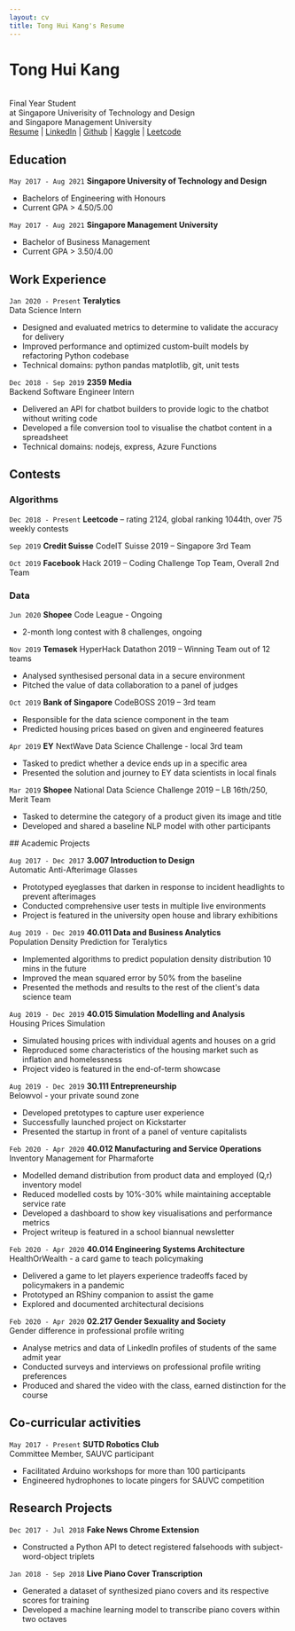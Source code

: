 ```yaml
---
layout: cv
title: Tong Hui Kang's Resume
---
```

# Tong Hui Kang
<br>
Final Year Student <br>
at Singapore Univerisity of Technology and Design <br>
and Singapore Management University

<div id="webaddress">
<a href="https://tonghuikang.github.io/resume/">
Resume</a> |
<a href="https://www.linkedin.com/in/huikang-tong/">
LinkedIn</a> |
<a href="https://github.com/tonghuikang/">
Github</a> |
<a href="https://www.kaggle.com/huikang">
Kaggle</a> |
<a href="https://www.linkedin.com/in/huikang-tong/">
Leetcode</a>
</div>



## Education

`May 2017 - Aug 2021`
**Singapore University of Technology and Design** <br>
- Bachelors of Engineering with Honours
- Current GPA > 4.50/5.00

`May 2017 - Aug 2021`
**Singapore Management University**<br>
- Bachelor of Business Management
- Current GPA > 3.50/4.00


## Work Experience

`Jan 2020 - Present`
**Teralytics**<br>
Data Science Intern
- Designed and evaluated metrics to determine to validate the accuracy for delivery
- Improved performance and optimized custom-built models by refactoring Python codebase
- Technical domains: python pandas matplotlib, git, unit tests

`Dec 2018 - Sep 2019`
**2359 Media**<br>
Backend Software Engineer Intern
- Delivered an API for chatbot builders to provide logic to the chatbot without writing code
- Developed a file conversion tool to visualise the chatbot content in a spreadsheet
- Technical domains: nodejs, express, Azure Functions


## Contests

### Algorithms

`Dec 2018 - Present`
**Leetcode** – rating 2124, global ranking 1044th, over 75 weekly contests

`Sep 2019`
**Credit Suisse** CodeIT Suisse 2019 – Singapore 3rd Team 

`Oct 2019`
**Facebook** Hack 2019 – Coding Challenge Top Team, Overall 2nd Team

### Data

`Jun 2020`
**Shopee** Code League - Ongoing
- 2-month long contest with 8 challenges, ongoing

`Nov 2019`
**Temasek** HyperHack Datathon 2019 – Winning Team out of 12 teams
- Analysed synthesised personal data in a secure environment
- Pitched the value of data collaboration to a panel of judges

`Oct 2019`
**Bank of Singapore** CodeBOSS 2019 – 3rd team
- Responsible for the data science component in the team
- Predicted housing prices based on given and engineered features

`Apr 2019`
**EY** NextWave Data Science Challenge - local 3rd team
- Tasked to predict whether a device ends up in a specific area
- Presented the solution and journey to EY data scientists in local finals

`Mar 2019`
**Shopee** National Data Science Challenge 2019 – LB 16th/250, Merit Team
- Tasked to determine the category of a product given its image and title
- Developed and shared a baseline NLP model with other participants

<div style="page-break-after: always;"></div>
## Academic Projects

`Aug 2017 - Dec 2017`
**3.007 Introduction to Design**<br>
Automatic Anti-Afterimage Glasses 
- Prototyped eyeglasses that darken in response to incident headlights to prevent afterimages
- Conducted comprehensive user tests in multiple live environments
- Project is featured in the university open house and library exhibitions

`Aug 2019 - Dec 2019`
**40.011 Data and Business Analytics** <br>
Population Density Prediction for Teralytics
- Implemented algorithms to predict population density distribution 10 mins in the future
- Improved the mean squared error by 50% from the baseline
- Presented the methods and results to the rest of the client's data science team

`Aug 2019 - Dec 2019`
**40.015 Simulation Modelling and Analysis**<br>
Housing Prices Simulation

- Simulated housing prices with individual agents and houses on a grid
- Reproduced some characteristics of the housing market such as inflation and homelessness
- Project video is featured in the end-of-term showcase

`Aug 2019 - Dec 2019`
**30.111 Entrepreneurship**<br>
Belowvol - your private sound zone
- Developed pretotypes to capture user experience
- Successfully launched project on Kickstarter
- Presented the startup in front of a panel of venture capitalists

`Feb 2020 - Apr 2020`
**40.012 Manufacturing and Service Operations**<br>
Inventory Management for Pharmaforte
- Modelled demand distribution from product data and employed (Q,r) inventory model
- Reduced modelled costs by 10%-30% while maintaining acceptable service rate
- Developed a dashboard to show key visualisations and performance metrics
- Project writeup is featured in a school biannual newsletter

`Feb 2020 - Apr 2020`
**40.014 Engineering Systems Architecture**<br>
HealthOrWealth - a card game to teach policymaking
- Delivered a game to let players experience tradeoffs faced by policymakers in a pandemic
- Prototyped an RShiny companion to assist the game
- Explored and documented architectural decisions

`Feb 2020 - Apr 2020`
**02.217 Gender Sexuality and Society**<br>
Gender difference in professional profile writing
- Analyse metrics and data of LinkedIn profiles of students of the same admit year
- Conducted surveys and interviews on professional profile writing preferences
- Produced and shared the video with the class, earned distinction for the course

## Co-curricular activities

`May 2017 - Present`
**SUTD Robotics Club**<br>
Committee Member, SAUVC participant

- Facilitated Arduino workshops for more than 100 participants
- Engineered hydrophones to locate pingers for SAUVC competition

## Research Projects

`Dec 2017 - Jul 2018`
**Fake News Chrome Extension**

- Constructed a Python API to detect registered falsehoods with subject-word-object triplets

`Jan 2018 - Sep 2018`
**Live Piano Cover Transcription** 

- Generated a dataset of synthesized piano covers and its respective scores for training
- Developed a machine learning model to transcribe piano covers within two octaves

